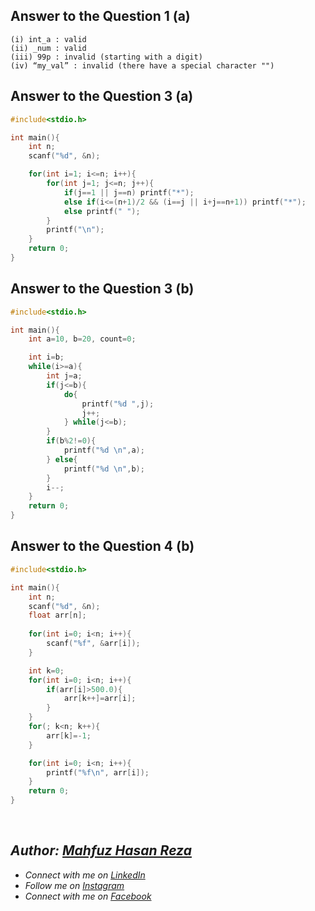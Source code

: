 ## Answer to the Question 1 (a)
```
(i) int_a : valid
(ii) _num : valid
(iii) 99p : invalid (starting with a digit)
(iv) “my_val” : invalid (there have a special character "")
```

## Answer to the Question 3 (a)
```c
#include<stdio.h>

int main(){
    int n;
    scanf("%d", &n);

    for(int i=1; i<=n; i++){
        for(int j=1; j<=n; j++){
            if(j==1 || j==n) printf("*");
            else if(i<=(n+1)/2 && (i==j || i+j==n+1)) printf("*");
            else printf(" ");
        }
        printf("\n");
    }
    return 0;
}
```

## Answer to the Question 3 (b)
```c
#include<stdio.h>

int main(){
    int a=10, b=20, count=0;

    int i=b;
    while(i>=a){
        int j=a;
        if(j<=b){
            do{
                printf("%d ",j);
                j++;
            } while(j<=b);
        }
        if(b%2!=0){
            printf("%d \n",a);
        } else{
            printf("%d \n",b);
        }
        i--;
    }
    return 0;
}
```

## Answer to the Question 4 (b)
```c
#include<stdio.h>

int main(){
    int n;
    scanf("%d", &n);
    float arr[n];
    
    for(int i=0; i<n; i++){
        scanf("%f", &arr[i]);
    }

    int k=0;
    for(int i=0; i<n; i++){
        if(arr[i]>500.0){
            arr[k++]=arr[i];
        }
    }
    for(; k<n; k++){
        arr[k]=-1;
    }

    for(int i=0; i<n; i++){
        printf("%f\n", arr[i]);
    }
    return 0;
}
```



<br>

## _Author: [Mahfuz Hasan Reza](https://github.com/mahfuzhasanreza/)_
 - _Connect with me on [LinkedIn](https://www.linkedin.com/in/mahfuzhasanreza/)_
 - _Follow me on [Instagram](https://www.instagram.com/mahfuzhasanreza/)_
 - _Connect with me on [Facebook](https://www.facebook.com/mahfuzhasanreza/)_

